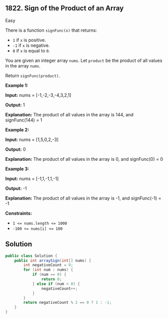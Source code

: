 ## 1822\. Sign of the Product of an Array

Easy

There is a function `signFunc(x)` that returns:

*   `1` if `x` is positive.
*   `-1` if `x` is negative.
*   `0` if `x` is equal to `0`.

You are given an integer array `nums`. Let `product` be the product of all values in the array `nums`.

Return `signFunc(product)`.

**Example 1:**

**Input:** nums = [-1,-2,-3,-4,3,2,1]

**Output:** 1

**Explanation:** The product of all values in the array is 144, and signFunc(144) = 1

**Example 2:**

**Input:** nums = [1,5,0,2,-3]

**Output:** 0

**Explanation:** The product of all values in the array is 0, and signFunc(0) = 0

**Example 3:**

**Input:** nums = [-1,1,-1,1,-1]

**Output:** -1

**Explanation:** The product of all values in the array is -1, and signFunc(-1) = -1

**Constraints:**

*   `1 <= nums.length <= 1000`
*   `-100 <= nums[i] <= 100`

## Solution

```java
public class Solution {
    public int arraySign(int[] nums) {
        int negativeCount = 0;
        for (int num : nums) {
            if (num == 0) {
                return 0;
            } else if (num < 0) {
                negativeCount++;
            }
        }
        return negativeCount % 2 == 0 ? 1 : -1;
    }
}
```